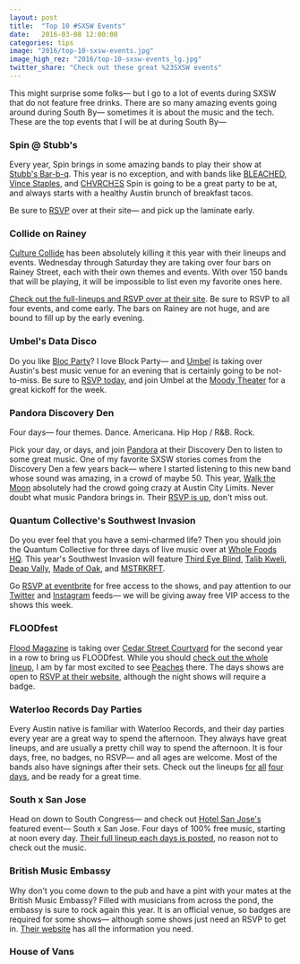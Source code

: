 ```yaml
---
layout: post
title:  "Top 10 #SXSW Events"
date:   2016-03-08 12:00:00
categories: tips
image: "2016/top-10-sxsw-events.jpg"
image_high_rez: "2016/top-10-sxsw-events_lg.jpg"
twitter_share: "Check out these great %23SXSW events"
---
```


This might surprise some folks— but I go to a lot of events during SXSW that do not feature free drinks. There are so many amazing events going around during South By— sometimes it is about the music and the tech. These are the top events that I will be at during South By—

### Spin @ Stubb's

Every year, Spin brings in some amazing bands to play their show at [Stubb's Bar-b-q](http://www.stubbsaustin.com/). This year is no exception, and with bands like [BLEACHED](https://twitter.com/HelloBleached), [Vince Staples](https://twitter.com/vincestaples), and [CHVRCHΞS](https://twitter.com/CHVRCHES) Spin is going to be a great party to be at, and always starts with a healthy Austin brunch of breakfast tacos.

Be sure to [RSVP](http://stubbs.spin.com/) over at their site— and pick up the laminate early.

### Collide on Rainey

[Culture Collide](https://twitter.com/culturecollide) has been absolutely killing it this year with their lineups and events. Wednesday through Saturday they are taking over four bars on Rainey Street, each with their own themes and events. With over 150 bands that will be playing, it will be impossible to list even my favorite ones here.

[Check out the full-lineups and RSVP over at their site](http://www.culturecollide.com/feed/detail/collide_on_rainey_sxsw_2016#.Vts9y5MrJE4). Be sure to RSVP to all four events, and come early. The bars on Rainey are not huge, and are bound to fill up by the early evening.

### Umbel's Data Disco

Do you like [Bloc Party](https://twitter.com/BlocParty)? I love Block Party— and [Umbel](https://www.umbel.com/) is taking over Austin's best music venue for an evening that is certainly going to be not-to-miss. Be sure to [RSVP today](https://datadisco.umbel.com/rsvps/new), and join Umbel at the [Moody Theater](http://acl-live.com/) for a great kickoff for the week.

### Pandora Discovery Den

Four days— four themes. Dance. Americana. Hip Hop / R&B. Rock.

Pick your day, or days, and join [Pandora](http://www.pandora.com/) at their Discovery Den to listen to some great music. One of my favorite SXSW stories comes from the Discovery Den a few years back— where I started listening to this new band whose sound was amazing, in a crowd of maybe 50. This year, [Walk the Moon](http://www.walkthemoonband.com/) absolutely had the crowd going crazy at Austin City Limits. Never doubt what music Pandora brings in. Their [RSVP is up](https://pandoradiscoverydensxsw.splashthat.com/), don't miss out.

### Quantum Collective's Southwest Invasion

Do you ever feel that you have a semi-charmed life? Then you should join the Quantum Collective for three days of live music over at [Whole Foods HQ](http://www.wholefoodsmarket.com/). This year's Southwest Invasion will feature [Third Eye Blind](https://twitter.com/ThirdEyeBlind), [Talib Kweli](https://twitter.com/TalibKweli), [Deap Vally](https://twitter.com/DeapVally), [Made of Oak](https://twitter.com/MADEOFOAK), and [MSTRKRFT](https://twitter.com/mstrkrft).

Go [RSVP at eventbrite](http://www.eventbrite.com/e/southwest-invasion-2016-registration-20974653754) for free access to the shows, and pay attention to our [Twitter](https://twitter.com/OpenBarATX) and [Instagram](https://www.instagram.com/OpenBarATX/) feeds— we will be giving away free VIP access to the shows this week.

### FLOODfest

[Flood Magazine](http://floodmagazine.com/) is taking over [Cedar Street Courtyard](http://cedarstreetaustin.com/) for the second year in a row to bring us FLOODfest. While you should [check out the whole lineup](http://floodmagazine.com/wp-content/uploads/2013/03/FLOODfest-All-Artists-v8.png), I am by far most excited to see [Peaches](https://twitter.com/peaches) there. The days shows are open to [RSVP at their website](http://floodmagazine.com/33203/floodfestaustin2016/), although the night shows will require a badge.

### Waterloo Records Day Parties

Every Austin native is familiar with Waterloo Records, and their day parties every year are a great way to spend the afternoon. They always have great lineups, and are usually a pretty chill way to spend the afternoon. It is four days, free, no badges, no RSVP— and all ages are welcome. Most of the bands also have signings after their sets. Check out the lineups [for](http://events.waterloorecords.com/waterloorecordsdaypartydayone2016) [all](http://events.waterloorecords.com/waterloorecordsdaypartydaytwo2016) [four](http://events.waterloorecords.com/waterloorecordsdaypartydaythree2016) [days](http://events.waterloorecords.com/waterloorecordsdaypartydayfour2016), and be ready for a great time.

### South x San Jose

Head on down to South Congress— and check out [Hotel San Jose's](http://www.sanjosehotel.com/) featured event— South x San Jose. Four days of 100% free music, starting at noon every day. [Their full lineup each days is posted](http://www.sanjosehotel.com/events/south-x-san-jose/), no reason not to check out the music.

### British Music Embassy

Why don't you come down to the pub and have a pint with your mates at the British Music Embassy? Filled with musicians from across the pond, the embassy is sure to rock again this year. It is an official venue, so badges are required for some shows— although some shows just need an RSVP to get in. [Their website](http://www.thebritishmusicembassy.com/) has all the information you need.

### House of Vans

